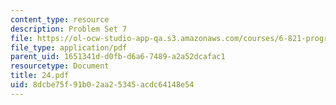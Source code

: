 ```yaml
---
content_type: resource
description: Problem Set 7
file: https://ol-ocw-studio-app-qa.s3.amazonaws.com/courses/6-821-programming-languages-fall-2002/8dcbe75f91b02aa25345acdc64148e54_24.pdf
file_type: application/pdf
parent_uid: 1651341d-d0fb-d6a6-7489-a2a52dcafac1
resourcetype: Document
title: 24.pdf
uid: 8dcbe75f-91b0-2aa2-5345-acdc64148e54
---
```

